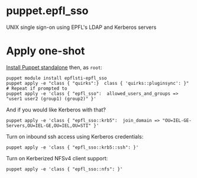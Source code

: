 # puppet.epfl_sso
UNIX single sign-on using EPFL's LDAP and Kerberos servers

# Apply one-shot

[Install Puppet standalone](https://docs.puppetlabs.com/puppet/3.8/reference/pre_install.html#standalone-puppet) then, as `root`:

```
puppet module install epflsti-epfl_sso
puppet apply -e "class { "quirks":}  class { 'quirks::pluginsync': }"   # Repeat if prompted to
puppet apply -e 'class { "epfl_sso":  allowed_users_and_groups => "user1 user2 (group1) (group2)" }'
```

And if you would like Kerberos with that?
```
puppet apply -e 'class { "epfl_sso::krb5":  join_domain => "OU=IEL-GE-Servers,OU=IEL-GE,OU=IEL,OU=STI" }'
```

Turn on inbound ssh access using Kerberos credentials:
```
puppet apply -e 'class { "epfl_sso::krb5::ssh": }'
```

Turn on Kerberized NFSv4 client support:
```
puppet apply -e 'class { "epfl_sso::nfs": }'
```
